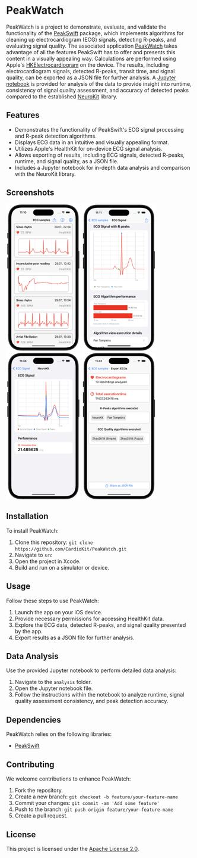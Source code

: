 # PeakWatch

PeakWatch is a project to demonstrate, evaluate, and validate the functionality of the [PeakSwift](https://github.com/CardioKit/PeakSwift) package, which implements algorithms for cleaning up electrocardiogram (ECG) signals, detecting R-peaks, and evaluating signal quality. The associated application [PeakWatch](https://github.com/CardioKit/PeakWatch/src) takes advantage of all the features PeakSwift has to offer and presents this content in a visually appealing way. Calculations are performed using Apple's [HKElectrocardiogram](https://developer.apple.com/documentation/healthkit/hkelectrocardiogram) on the device. The results, including electrocardiogram signals, detected R-peaks, transit time, and signal quality, can be exported as a JSON file for further analysis. A [Jupyter notebook](https://github.com/CardioKit/PeakWatch/analysis) is provided for analysis of the data to provide insight into runtime, consistency of signal quality assessment, and accuracy of detected peaks compared to the established [NeuroKit](https://github.com/neuropsychology/NeuroKit) library.

## Features

- Demonstrates the functionality of PeakSwift's ECG signal processing and R-peak detection algorithms.
- Displays ECG data in an intuitive and visually appealing format.
- Utilizes Apple's HealthKit for on-device ECG signal analysis.
- Allows exporting of results, including ECG signals, detected R-peaks, runtime, and signal quality, as a JSON file.
- Includes a Jupyter notebook for in-depth data analysis and comparison with the NeuroKit library.

## Screenshots

<div style='float: center'>
  <img style='width: 200px' src="/assets/PeakWatch_Main.png"></img>
  <img style='width: 200px' src="/assets/PeakWatch_Detail.png"></img>
  <img style='width: 200px' src="/assets/PeakWatch_Clean.png"></img>
  <img style='width: 200px' src="/assets/PeakWatch_Export.png"></img>
</div>

## Installation

To install PeakWatch:

1. Clone this repository: `git clone https://github.com/CardioKit/PeakWatch.git`
2. Navigate to `src`
3. Open the project in Xcode.
4. Build and run on a simulator or device.

## Usage

Follow these steps to use PeakWatch:

1. Launch the app on your iOS device.
2. Provide necessary permissions for accessing HealthKit data.
3. Explore the ECG data, detected R-peaks, and signal quality presented by the app.
4. Export results as a JSON file for further analysis.

## Data Analysis

Use the provided Jupyter notebook to perform detailed data analysis:

1. Navigate to the `analysis` folder.
2. Open the Jupyter notebook file.
3. Follow the instructions within the notebook to analyze runtime, signal quality assessment consistency, and peak detection accuracy.

## Dependencies

PeakWatch relies on the following libraries:

- [PeakSwift](https://github.com/CardioKit/PeakSwift)

## Contributing

We welcome contributions to enhance PeakWatch:

1. Fork the repository.
2. Create a new branch: `git checkout -b feature/your-feature-name`
3. Commit your changes: `git commit -am 'Add some feature'`
4. Push to the branch: `git push origin feature/your-feature-name`
5. Create a pull request.

## License

This project is licensed under the [Apache License 2.0](LICENSE).
